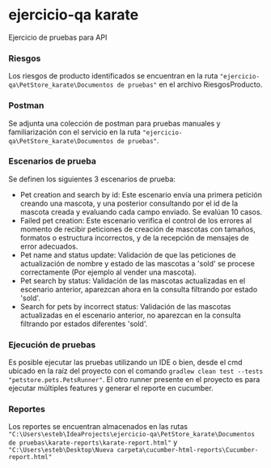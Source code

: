 # ejercicio-qa karate
Ejercicio de pruebas para API

### Riesgos

Los riesgos de producto identificados se encuentran en la ruta `"ejercicio-qa\PetStore_karate\Documentos de pruebas"` en el archivo RiesgosProducto.

### Postman

Se adjunta una colección de postman para pruebas manuales y familiarización con el servicio en la ruta `"ejercicio-qa\PetStore_karate\Documentos de pruebas"`.

### Escenarios de prueba

Se definen los siguientes 3 escenarios de prueba:

- Pet creation and search by id: Este escenario envía una primera petición creando una mascota, y una posterior consultando por el id de la mascota creada y evaluando cada campo enviado. Se evalúan 10 casos.
- Failed pet creation: Este escenario verifica el control de los errores al momento de recibir peticiones de creación de mascotas con tamaños, formatos o estructura incorrectos, y de la recepción de mensajes de error adecuados.
- Pet name and status update: Validación de que las peticiones de actualización de nombre y estado de las mascotas a 'sold' se procese correctamente (Por ejemplo al vender una mascota).
- Pet search by status: Validación de las mascotas actualizadas en el escenario anterior, aparezcan ahora en la consulta filtrando por estado 'sold'.
- Search for pets by incorrect status: Validación de las mascotas actualizadas en el escenario anterior, no aparezcan en la consulta filtrando por estados diferentes 'sold'.

### Ejecución de pruebas

Es posible ejecutar las pruebas utilizando un IDE o bien, desde el cmd ubicado en la raíz del proyecto con el comando `gradlew clean test --tests "petstore.pets.PetsRunner"`.
El otro runner presente en el proyecto es para ejecutar múltiples features y generar el reporte en cucumber.

### Reportes

Los reportes se encuentran almacenados en las rutas `"C:\Users\esteb\IdeaProjects\ejercicio-qa\PetStore_karate\Documentos de pruebas\karate-reports\karate-report.html"` y `"C:\Users\esteb\Desktop\Nueva carpeta\cucumber-html-reports\Cucumber-report.html"`
